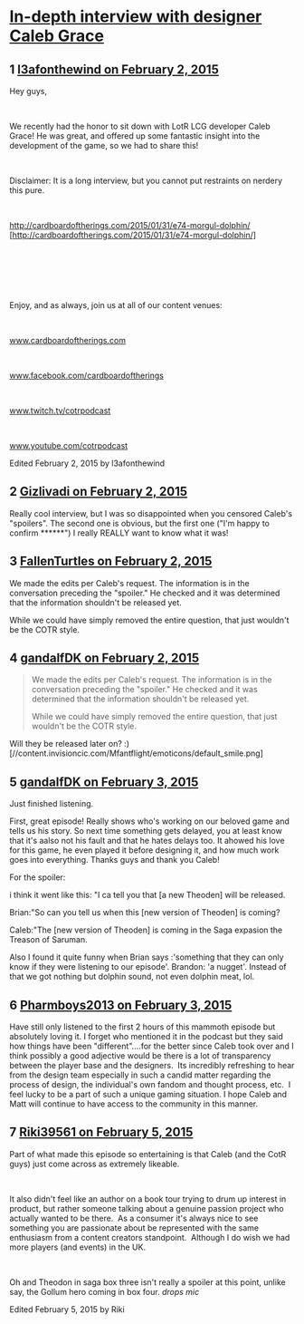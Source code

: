 # [In-depth interview with designer Caleb Grace](https://community.fantasyflightgames.com/topic/133802-in-depth-interview-with-designer-caleb-grace/)

## 1 [l3afonthewind on February 2, 2015](https://community.fantasyflightgames.com/topic/133802-in-depth-interview-with-designer-caleb-grace/?do=findComment&comment=1431348)

Hey guys,

 

We recently had the honor to sit down with LotR LCG developer Caleb Grace! He was great, and offered up some fantastic insight into the development of the game, so we had to share this!

 

Disclaimer: It is a long interview, but you cannot put restraints on nerdery this pure. 

 

http://cardboardoftherings.com/2015/01/31/e74-morgul-dolphin/ [http://cardboardoftherings.com/2015/01/31/e74-morgul-dolphin/]

 

 

 

Enjoy, and as always, join us at all of our content venues:

 

www.cardboardoftherings.com

 

www.facebook.com/cardboardoftherings

 

www.twitch.tv/cotrpodcast

 

www.youtube.com/cotrpodcast

Edited February 2, 2015 by l3afonthewind

## 2 [Gizlivadi on February 2, 2015](https://community.fantasyflightgames.com/topic/133802-in-depth-interview-with-designer-caleb-grace/?do=findComment&comment=1431397)

Really cool interview, but I was so disappointed when you censored Caleb's "spoilers". The second one is obvious, but the first one ("I'm happy to confirm ******") I really REALLY want to know what it was!

## 3 [FallenTurtles on February 2, 2015](https://community.fantasyflightgames.com/topic/133802-in-depth-interview-with-designer-caleb-grace/?do=findComment&comment=1431703)

We made the edits per Caleb's request. The information is in the conversation preceding the "spoiler." He checked and it was determined that the information shouldn't be released yet.

While we could have simply removed the entire question, that just wouldn't be the COTR style.

## 4 [gandalfDK on February 2, 2015](https://community.fantasyflightgames.com/topic/133802-in-depth-interview-with-designer-caleb-grace/?do=findComment&comment=1431709)

> We made the edits per Caleb's request. The information is in the conversation preceding the "spoiler." He checked and it was determined that the information shouldn't be released yet.
> 
> While we could have simply removed the entire question, that just wouldn't be the COTR style.

Will they be released later on? :) [//content.invisioncic.com/Mfantflight/emoticons/default_smile.png]

## 5 [gandalfDK on February 3, 2015](https://community.fantasyflightgames.com/topic/133802-in-depth-interview-with-designer-caleb-grace/?do=findComment&comment=1433526)

Just finished listening.

First, great episode! Really shows who's working on our beloved game and tells us his story. So next time something gets delayed, you at least know that it's aalso not his fault and that he hates delays too. It ahowed his love for this game, he even played it before designing it, and how much work goes into everything. Thanks guys and thank you Caleb!

For the spoiler:

i think it went like this: "I ca tell you that [a new Theoden] will be released.

Brian:"So can you tell us when this [new version of Theoden] is coming?

Caleb:"The [new version of Theoden] is coming in the Saga expasion the Treason of Saruman.

Also I found it quite funny when Brian says :'something that they can only know if they were listening to our episode'. Brandon: 'a nugget'. Instead of that we got nothing but dolphin sound, not even dolphin meat, lol.

## 6 [Pharmboys2013 on February 3, 2015](https://community.fantasyflightgames.com/topic/133802-in-depth-interview-with-designer-caleb-grace/?do=findComment&comment=1433549)

Have still only listened to the first 2 hours of this mammoth episode but absolutely loving it. I forget who mentioned it in the podcast but they said how things have been "different"....for the better since Caleb took over and I think possibly a good adjective would be there is a lot of transparency between the player base and the designers.  Its incredibly refreshing to hear from the design team especially in such a candid matter regarding the process of design, the individual's own fandom and thought process, etc.  I feel lucky to be a part of such a unique gaming situation. I hope Caleb and Matt will continue to have access to the community in this manner.

## 7 [Riki39561 on February 5, 2015](https://community.fantasyflightgames.com/topic/133802-in-depth-interview-with-designer-caleb-grace/?do=findComment&comment=1435928)

Part of what made this episode so entertaining is that Caleb (and the CotR guys) just come across as extremely likeable.

 

It also didn't feel like an author on a book tour trying to drum up interest in product, but rather someone talking about a genuine passion project who actually wanted to be there.  As a consumer it's always nice to see something you are passionate about be represented with the same enthusiasm from a content creators standpoint.  Although I do wish we had more players (and events) in the UK.

 

Oh and Theodon in saga box three isn't really a spoiler at this point, unlike say, the Gollum hero coming in box four. *drops mic*

Edited February 5, 2015 by Riki

